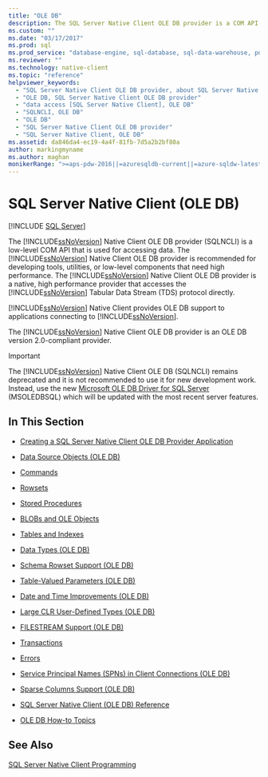 ```yaml
---
title: "OLE DB"
description: The SQL Server Native Client OLE DB provider is a COM API for accessing data, used for tools, utilities, or low-level components that need high performance.
ms.custom: ""
ms.date: "03/17/2017"
ms.prod: sql
ms.prod_service: "database-engine, sql-database, sql-data-warehouse, pdw"
ms.reviewer: ""
ms.technology: native-client
ms.topic: "reference"
helpviewer_keywords: 
  - "SQL Server Native Client OLE DB provider, about SQL Server Native Client OLE DB provider"
  - "OLE DB, SQL Server Native Client OLE DB provider"
  - "data access [SQL Server Native Client], OLE DB"
  - "SQLNCLI, OLE DB"
  - "OLE DB"
  - "SQL Server Native Client OLE DB provider"
  - "SQL Server Native Client, OLE DB"
ms.assetid: da846da4-ec19-4a4f-81fb-7d5a2b2bf80a
author: markingmyname
ms.author: maghan
monikerRange: ">=aps-pdw-2016||=azuresqldb-current||=azure-sqldw-latest||>=sql-server-2016||=sqlallproducts-allversions||>=sql-server-linux-2017||=azuresqldb-mi-current"
---
```

# SQL Server Native Client (OLE DB)
[!INCLUDE [SQL Server](../../../includes/applies-to-version/sql-asdb-asdbmi-asa-pdw.md)]

The [!INCLUDE[ssNoVersion](../../../includes/ssnoversion-md.md)] Native Client OLE DB provider (SQLNCLI) is a low-level COM API that is used for accessing data. The [!INCLUDE[ssNoVersion](../../../includes/ssnoversion-md.md)] Native Client OLE DB provider is recommended for developing tools, utilities, or low-level components that need high performance. The [!INCLUDE[ssNoVersion](../../../includes/ssnoversion-md.md)] Native Client OLE DB provider is a native, high performance provider that accesses the [!INCLUDE[ssNoVersion](../../../includes/ssnoversion-md.md)] Tabular Data Stream (TDS) protocol directly.  
  
 [!INCLUDE[ssNoVersion](../../../includes/ssnoversion-md.md)] Native Client provides OLE DB support to applications connecting to [!INCLUDE[ssNoVersion](../../../includes/ssnoversion-md.md)].  
  
 The [!INCLUDE[ssNoVersion](../../../includes/ssnoversion-md.md)] Native Client OLE DB provider is an OLE DB version 2.0-compliant provider.  
 
> [!IMPORTANT]
> The [!INCLUDE[ssNoVersion](../../../includes/ssnoversion-md.md)] Native Client OLE DB (SQLNCLI) remains deprecated and it is not recommended to use it for new development work. Instead, use the new [Microsoft OLE DB Driver for SQL Server](../../../connect/oledb/oledb-driver-for-sql-server.md) (MSOLEDBSQL) which will be updated with the most recent server features.
  
## In This Section  
  
-   [Creating a SQL Server Native Client OLE DB Provider Application](../../../relational-databases/native-client-ole-db-provider/creating-a-sql-server-native-client-ole-db-provider-application.md)  
  
-   [Data Source Objects &#40;OLE DB&#41;](../../../relational-databases/native-client-ole-db-data-source-objects/data-source-objects-ole-db.md)  
  
-   [Commands](../../../relational-databases/native-client-ole-db-commands/commands.md)  
  
-   [Rowsets](../../../relational-databases/native-client-ole-db-rowsets/rowsets.md)  
  
-   [Stored Procedures](../../../relational-databases/native-client/ole-db/stored-procedures.md)  
  
-   [BLOBs and OLE Objects](../../../relational-databases/native-client-ole-db-blobs/blobs-and-ole-objects.md)  
  
-   [Tables and Indexes](../../../relational-databases/native-client-ole-db-tables-indexes/tables-and-indexes.md)  
  
-   [Data Types &#40;OLE DB&#41;](../../../relational-databases/native-client-ole-db-data-types/data-types-ole-db.md)  
  
-   [Schema Rowset Support &#40;OLE DB&#41;](../../../relational-databases/native-client/ole-db/schema-rowset-support-ole-db.md)  
  
-   [Table-Valued Parameters &#40;OLE DB&#41;](../../../relational-databases/native-client-ole-db-table-valued-parameters/table-valued-parameters-ole-db.md)  
  
-   [Date and Time Improvements &#40;OLE DB&#41;](../../../relational-databases/native-client-ole-db-date-time/date-and-time-improvements-ole-db.md)  
  
-   [Large CLR User-Defined Types &#40;OLE DB&#41;](../../../relational-databases/native-client/ole-db/large-clr-user-defined-types-ole-db.md)  
  
-   [FILESTREAM Support &#40;OLE DB&#41;](../../../relational-databases/native-client/ole-db/filestream-support-ole-db.md)  
  
-   [Transactions](../../../relational-databases/native-client-ole-db-transactions/transactions.md)  
  
-   [Errors](../../../relational-databases/native-client-ole-db-errors/errors.md)  
  
-   [Service Principal Names &#40;SPNs&#41; in Client Connections &#40;OLE DB&#41;](../../../relational-databases/native-client/ole-db/service-principal-names-spns-in-client-connections-ole-db.md)  
  
-   [Sparse Columns Support &#40;OLE DB&#41;](../../../relational-databases/native-client/ole-db/sparse-columns-support-ole-db.md)  
  
-   [SQL Server Native Client &#40;OLE DB&#41; Reference](../../../relational-databases/native-client-ole-db-interfaces/sql-server-native-client-ole-db-interfaces.md)  
  
-   [OLE DB How-to Topics](../../../relational-databases/native-client-ole-db-how-to/ole-db-how-to-topics.md)  
  
## See Also  
 [SQL Server Native Client Programming](../../../relational-databases/native-client/sql-server-native-client-programming.md)  
  
  
